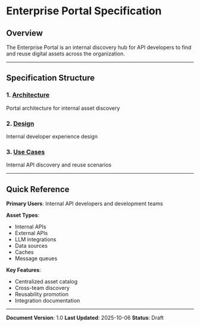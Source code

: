 # Enterprise Portal Specification

## Overview

The Enterprise Portal is an internal discovery hub for API developers to find and reuse digital assets across the organization.

---

## Specification Structure

### 1. [Architecture](architecture/architecture.md)
Portal architecture for internal asset discovery

### 2. [Design](design/design.md)
Internal developer experience design

### 3. [Use Cases](use-cases/use_cases.md)
Internal API discovery and reuse scenarios

---

## Quick Reference

**Primary Users**: Internal API developers and development teams

**Asset Types**:
- Internal APIs
- External APIs
- LLM integrations
- Data sources
- Caches
- Message queues

**Key Features**:
- Centralized asset catalog
- Cross-team discovery
- Reusability promotion
- Integration documentation

---

**Document Version**: 1.0
**Last Updated**: 2025-10-06
**Status**: Draft
